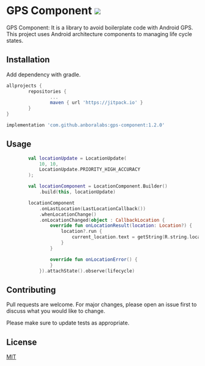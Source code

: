 # GPS Component [![](https://jitpack.io/v/anboralabs/gps-component.svg)](https://jitpack.io/#anboralabs/gps-component)

GPS Component: It is a library to avoid boilerplate code with Android GPS. This project uses Android architecture components to managing life cycle states.

## Installation

Add dependency with gradle.

```gradle
allprojects {
        repositories {
                ...
                maven { url 'https://jitpack.io' }
        }
}
```

```gradle
implementation 'com.github.anboralabs:gps-component:1.2.0'
```

## Usage

```Kotlin
        val locationUpdate = LocationUpdate(
            10, 10,
            LocationUpdate.PRIORITY_HIGH_ACCURACY
        );

        val locationComponent = LocationComponent.Builder()
            .build(this, locationUpdate)

        locationComponent
            .onLastLocation(LastLocationCallback())
            .whenLocationChange()
            .onLocationChanged(object : CallbackLocation {
                override fun onLocationResult(location: Location?) {
                    location?.run {
                        current_location.text = getString(R.string.location, this.latitude, this.longitude)
                    }
                }

                override fun onLocationError() {
                }
            }).attachState().observe(lifecycle)
```

## Contributing
Pull requests are welcome. For major changes, please open an issue first to discuss what you would like to change.

Please make sure to update tests as appropriate.

## License
[MIT](https://choosealicense.com/licenses/mit/)
